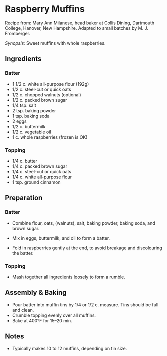 # Raspberry Muffins

Recipe from: Mary Ann Milanese, head baker at Collis Dining, Dartmouth College,
Hanover, New Hampshire. Adapted to small batches by M. J. Fromberger.

*Synopsis:* Sweet muffins with whole raspberries.

<!-- Images should be 400px wide -->
<!-- TODO: ![image](../img/rasp-muffins.jpg) -->

## Ingredients

### Batter

- 1 1/2 c. white all-purpose flour (192g)
- 1/2 c. steel-cut or quick oats
- 1/2 c. chopped walnuts (optional)
- 1/2 c. packed brown sugar
- 1/4 tsp. salt
- 2 tsp. baking powder
- 1 tsp. baking soda
- 2 eggs
- 1/2 c. buttermilk
- 1/2 c. vegetable oil
- 1 c. whole raspberries (frozen is OK)

### Topping

- 1/4 c. butter
- 1/4 c. packed brown sugar
- 1/4 c. steel-cut or quick oats
- 1/4 c. white all-purpose flour
- 1 tsp. ground cinnamon

## Preparation

### Batter

- Combine flour, oats, (walnuts), salt, baking powder, baking soda, and brown
  sugar.

- Mix in eggs, buttermilk, and oil to form a batter.

- Fold in raspberries gently at the end, to avoid breakage and discolouring the
  batter.

### Topping

- Mash together all ingredients loosely to form a rumble.

## Assembly & Baking

- Pour batter into muffin tins by 1/4 or 1/2 c. measure. Tins should be full and clean.
- Crumble topping evenly over all muffins.
- Bake at 400°F for 15–20 min.

## Notes

- Typically makes 10 to 12 muffins, depending on tin size.
